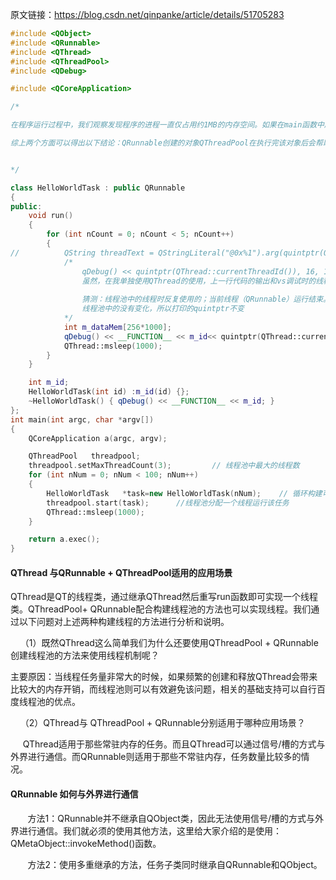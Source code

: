 
原文链接：https://blog.csdn.net/qinpanke/article/details/51705283
```cpp
#include <QObject>
#include <QRunnable>
#include <QThread>
#include <QThreadPool>
#include <QDebug>

#include <QCoreApplication>

/*

在程序运行过程中，我们观察发现程序的进程一直仅占用约1MB的内存空间。如果在main函数中所创建的100个HelloWorldTask 指针对象没有被QThreadPool释放的话，随着程序的运行该程序所占内存空间应该逐步攀升到约100MB。然而实际情况是，该程序最高仅占用1MB的内存空间。

综上两个方面可以得出以下结论：QRunnable创建的对象QThreadPool在执行完该对象后会帮助我们来清空内存，不需要我们手动回收内存。


*/

class HelloWorldTask : public QRunnable
{
public:
	void run()
	{
		for (int nCount = 0; nCount < 5; nCount++)
		{
// 			QString threadText = QStringLiteral("@0x%1").arg(quintptr(QThread::currentThreadId()), 16, 16, QLatin1Char('0'));
			/*
				qDebug() << quintptr(QThread::currentThreadId()), 16, 16, QLatin1Char('0')并不是我想像中的线程id；
				虽然，在我单独使用QThread的使用，上一行代码的输出和vs调试时的线程id一样。
				
				猜测：线程池中的线程时反复使用的；当前线程（QRunnable）运行结束。移除当前QRunnable，并将下一个QRunnable移入线程池；
				线程池中的没有变化，所以打印的quintptr不变
			*/
			int m_dataMem[256*1000];
			qDebug() << __FUNCTION__ << m_id<< quintptr(QThread::currentThreadId()), 16, 16, QLatin1Char('0');
			QThread::msleep(1000);
		}
	}

	int m_id;
	HelloWorldTask(int id) :m_id(id) {};
	~HelloWorldTask() { qDebug() << __FUNCTION__ << m_id; }
};
int main(int argc, char *argv[])
{
	QCoreApplication a(argc, argv);

	QThreadPool	  threadpool;	           
	threadpool.setMaxThreadCount(3);         // 线程池中最大的线程数
	for (int nNum = 0; nNum < 100; nNum++)
	{
		HelloWorldTask	 *task=new HelloWorldTask(nNum);    // 循环构建可在线程池中运行的任务
		threadpool.start(task);      //线程池分配一个线程运行该任务
		QThread::msleep(1000);
	}

	return a.exec();
}
```

#### QThread 与QRunnable + QThreadPool适用的应用场景

QThread是QT的线程类，通过继承QThread然后重写run函数即可实现一个线程类。QThreadPool+ QRunnable配合构建线程池的方法也可以实现线程。我们通过以下问题对上述两种构建线程的方法进行分析和说明。

    （1）既然QThread这么简单我们为什么还要使用QThreadPool + QRunnable创建线程池的方法来使用线程机制呢？

主要原因：当线程任务量非常大的时候，如果频繁的创建和释放QThread会带来比较大的内存开销，而线程池则可以有效避免该问题，相关的基础支持可以自行百度线程池的优点。

    （2）QThread与 QThreadPool + QRunnable分别适用于哪种应用场景？

     QThread适用于那些常驻内存的任务。而且QThread可以通过信号/槽的方式与外界进行通信。而QRunnable则适用于那些不常驻内存，任务数量比较多的情况。


#### QRunnable 如何与外界进行通信

       方法1：QRunnable并不继承自QObject类，因此无法使用信号/槽的方式与外界进行通信。我们就必须的使用其他方法，这里给大家介绍的是使用：QMetaObject::invokeMethod()函数。

       方法2：使用多重继承的方法，任务子类同时继承自QRunnable和QObject。
